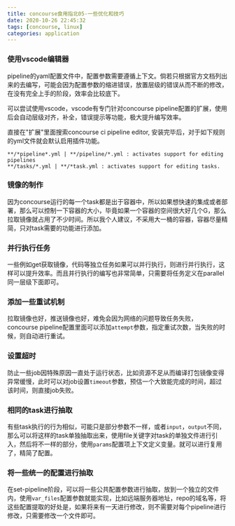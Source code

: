 ```yaml
---
title: concourse食用指北05-一些优化和技巧
date: 2020-10-26 22:45:32
tags: [concourse, linux]
categories: application
---
```


### 使用vscode编辑器

pipeline的yaml配置文件中，配置参数需要遵循上下文。倘若只根据官方文档列出来的去编写，可能会因为配置参数的缩进错误，放置层级的错误从而不断的修改，在没有完全上手的阶段，效率会比较底下。

可以尝试使用vscode，vscode有专门针对concourse pipeline配置的扩展，使用后会自动层级对齐，补全，错误提示等功能，极大提升编写效率。

直接在"扩展"里面搜索concourse ci pipeline editor, 安装完毕后，对于如下规则的yml文件就会默认启用插件功能。
```
**/*pipeline*.yml | **/pipeline/*.yml : activates support for editing pipelines
**/tasks/*.yml | **/*task.yml : activates support for editing tasks.
```

<!-- more -->

### 镜像的制作

因为concourse运行的每一个task都是出于容器中，所以如果想快速的集成或者部署，那么可以控制一下容器的大小，毕竟如果一个容器的空间很大好几个G，那么拉取镜像就占用了不少时间。所以我个人建议，不采用大一桶的容器，容器尽量精简，只对task需要的功能进行添加。

### 并行执行任务

一些例如get获取镜像，代码等独立任务如果可以并行执行，则进行并行执行，这样可以提升效率。而且并行执行的编写也非常简单，只需要将任务定义在parallel同一层级下面即可。

### 添加一些重试机制

拉取镜像也好，推送镜像也好，难免会因为网络的问题导致任务失败，concourse pipeline配置里面可以添加`attempt`参数，指定重试次数，当失败的时候，则自动进行重试。

### 设置超时

防止一些job因特殊原因一直处于运行状态，比如资源不足从而编译打包镜像变得异常缓慢，此时可以对job设置`timeout`参数，预估一个大致能完成的时间，超过该时间，则直接job失败。

### 相同的task进行抽取

有些task执行的行为相似，可能只是部分参数不一样，或者`input`，`output`不同，那么可以将这样的task单独抽取出来，使用file关键字对task的单独文件进行引入，然后将不一样的部分，使用`params`配置项上下文定义变量。就可以进行复用了，精简了配置。

### 将一些统一的配置进行抽取

在set-pipeline阶段，可以将一些公共配置参数进行抽取，放到一个独立的文件内，使用`var_files`配置参数就能实现，比如远端服务器地址，repo的域名等，将这些配置提取的好处是，如果将来有一天进行修改，则不需要对每个pipeline进行修改，只需要修改一个文件即可。
